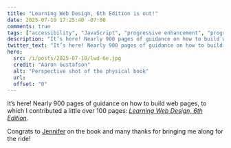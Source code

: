 ```yaml
---
title: "Learning Web Design, 6th Edition is out!"
date: 2025-07-10 17:25:40 -07:00
comments: true
tags: ["accessibility", "JavaScript", "progressive enhancement", "progressive web apps", "user experience", "WAI-ARIA", "web design", "web development", "writing"]
description: "It’s here! Nearly 900 pages of guidance on how to build web pages, to which I contributed a little over 100 pages: Learning Web Design, 6th Edition."
twitter_text: "It’s here! Nearly 900 pages of guidance on how to build web pages, to which I contributed a little over 100 pages: Learning Web Design, 6th Edition."
hero:
  src: /i/posts/2025-07-10/lwd-6e.jpg
  credit: "Aaron Gustafson"
  alt: "Perspective shot of the physical book"
  url: 
  offset: "0"
---
```


It’s here! Nearly 900 pages of guidance on how to build web pages, to which I contributed a little over 100 pages: <a href="https://www.oreilly.com/library/view/learning-web-design/9781098137670/"><cite>Learning Web Design, 6th Edition</cite></a>.

Congrats to [Jennifer](https://www.linkedin.com/in/jennifer-niederst-robbins) on the book and many thanks for bringing me along for the ride!
